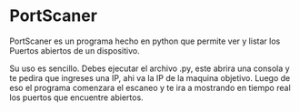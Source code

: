 # PortScaner

PortScaner es un programa hecho en python que permite ver y listar los Puertos abiertos de un dispositivo.

Su uso es sencillo. Debes ejecutar el archivo .py, este abrira una consola y te pedira que ingreses una IP, ahi va la IP de la maquina objetivo. Luego de eso el programa comenzara el escaneo y te ira a mostrando en tiempo real los puertos que encuentre abiertos.
